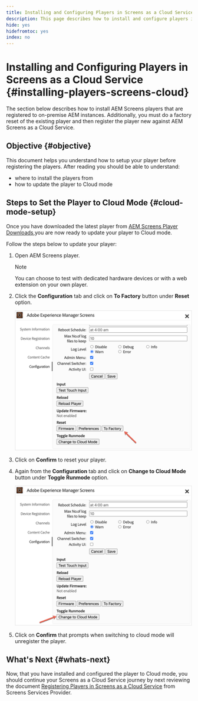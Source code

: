 ```yaml
---
title: Installing and Configuring Players in Screens as a Cloud Service
description: This page describes how to install and configure players in Screens as a Cloud Service.
hide: yes
hidefromtoc: yes
index: no
---
```


# Installing and Configuring Players in Screens as a Cloud Service {#installing-players-screens-cloud}

The section below describes how to install AEM Screens players that are registered to on-premise AEM instances. Additionally, you must do a factory reset of the existing player and then register the player new against AEM Screens as a Cloud Service.

## Objective {#objective}

This document helps you understand how to setup your player before registering the players. After reading you should be able to understand:

* where to install the players from
* how to update the player to Cloud mode

## Steps to Set the Player to Cloud Mode {#cloud-mode-setup}

Once you have downloaded the latest player from [AEM Screens Player Downloads](https://download.macromedia.com/screens/),you are now ready to update your player to Cloud mode.

Follow the steps below to update your player:

1. Open AEM Screens player.

   >[!NOTE]
   >You can choose to test with dedicated hardware devices or with a web extension on your own player.

1. Click the **Configuration** tab and click on **To Factory** button under **Reset** option.

   ![image](/help/screens-cloud/assets/player/installplayer-2.png)

1. Click on **Confirm** to reset your player.

1. Again from the **Configuration** tab and click on **Change to Cloud Mode** button under **Toggle Runmode** option.

   ![image](/help/screens-cloud/assets/player/installplayer-1.png)

1. Click on **Confirm** that prompts when switching to cloud mode will unregister the player.

## What's Next {#whats-next}

Now, that you have installed and configured the player to Cloud mode, you should continue your Screens as a Cloud Service journey by next reviewing the document [Registering Players in Screens as a Cloud Service](/help/screens-cloud/managing-players-registration/registering-players-screens-cloud.md) from Screens Services Provider.